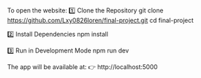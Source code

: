 To open the website:
1️⃣ Clone the Repository
git clone https://github.com/Lxy0826loren/final-project.git
cd final-project

2️⃣ Install Dependencies
npm install

3️⃣ Run in Development Mode
npm run dev

The app will be available at:
👉 http://localhost:5000
